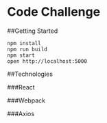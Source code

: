 # Code Challenge

##Getting Started
```
npm install
npm run build
npm start
open http://localhost:5000
```

##Technologies

###React

###Webpack

###Axios